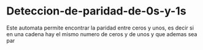 # Deteccion-de-paridad-de-0s-y-1s
Este automata permite encontrar la paridad entre ceros y unos, es decir si en una cadena hay el mismo numero de ceros y de unos y que ademas sea par
